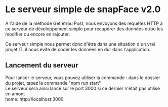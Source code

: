 # Le serveur simple de snapFace v2.0
A l'aide de la méthode Get et/ou Post, nous envoyons des requêtes HTTP à ce serveur de 
développement simple pour récupérer des données et/ou les modifier ou encore en rajouter.

Ce serveur simple nous permet donc d'être dans une situation d'un vrai projet IT, il nous évite 
de coder les données en dur dans l'application. 

## Lancement du serveur
Pour lancer le serveur, vous pouvez utiliser la commande : dans le dossier du projet, tapez la commande "npm run start"  
Le serveur sera ainsi lancé sur le port 3000 si ce dernier n'était pas utilisé en amont  
home: http://localhost:3000

